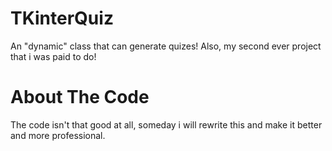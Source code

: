 # TKinterQuiz
An "dynamic" class that can generate quizes! Also, my second ever project that i was paid to do!
# About The Code
The code isn't that good at all, someday i will rewrite this and make it better and more professional.
